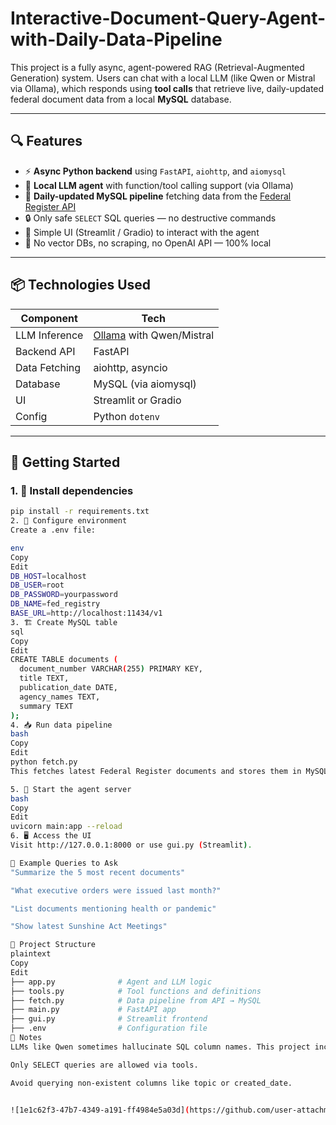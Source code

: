 # Interactive-Document-Query-Agent-with-Daily-Data-Pipeline
This project is a fully async, agent-powered RAG (Retrieval-Augmented Generation) system. Users can chat with a local LLM (like Qwen or Mistral via Ollama), which responds using **tool calls** that retrieve live, daily-updated federal document data from a local **MySQL** database.

---

## 🔍 Features

- ⚡ **Async Python backend** using `FastAPI`, `aiohttp`, and `aiomysql`
- 🧠 **Local LLM agent** with function/tool calling support (via Ollama)
- 📅 **Daily-updated MySQL pipeline** fetching data from the [Federal Register API](https://www.federalregister.gov/developers/documentation/api/v1/)
- 🔒 Only safe `SELECT` SQL queries — no destructive commands
- 💬 Simple UI (Streamlit / Gradio) to interact with the agent
- 🚫 No vector DBs, no scraping, no OpenAI API — 100% local

---

## 📦 Technologies Used

| Component        | Tech                          |
|------------------|-------------------------------|
| LLM Inference    | [Ollama](https://ollama.com/) with Qwen/Mistral |
| Backend API      | FastAPI                       |
| Data Fetching    | aiohttp, asyncio              |
| Database         | MySQL (via aiomysql)          |
| UI               | Streamlit or Gradio           |
| Config           | Python `dotenv`               |

---

## 🚀 Getting Started

### 1. 🔧 Install dependencies
```bash
pip install -r requirements.txt
2. 📁 Configure environment
Create a .env file:

env
Copy
Edit
DB_HOST=localhost
DB_USER=root
DB_PASSWORD=yourpassword
DB_NAME=fed_registry
BASE_URL=http://localhost:11434/v1
3. 🏗️ Create MySQL table
sql
Copy
Edit
CREATE TABLE documents (
  document_number VARCHAR(255) PRIMARY KEY,
  title TEXT,
  publication_date DATE,
  agency_names TEXT,
  summary TEXT
);
4. 📥 Run data pipeline
bash
Copy
Edit
python fetch.py
This fetches latest Federal Register documents and stores them in MySQL.

5. 🤖 Start the agent server
bash
Copy
Edit
uvicorn main:app --reload
6. 🖥️ Access the UI
Visit http://127.0.0.1:8000 or use gui.py (Streamlit).

💬 Example Queries to Ask
"Summarize the 5 most recent documents"

"What executive orders were issued last month?"

"List documents mentioning health or pandemic"

"Show latest Sunshine Act Meetings"

📁 Project Structure
plaintext
Copy
Edit
├── app.py              # Agent and LLM logic
├── tools.py            # Tool functions and definitions
├── fetch.py            # Data pipeline from API → MySQL
├── main.py             # FastAPI app
├── gui.py              # Streamlit frontend 
├── .env                # Configuration file
📌 Notes
LLMs like Qwen sometimes hallucinate SQL column names. This project includes guardrails to prevent invalid queries.

Only SELECT queries are allowed via tools.

Avoid querying non-existent columns like topic or created_date.


![1e1c62f3-47b7-4349-a191-ff4984e5a03d](https://github.com/user-attachments/assets/1f3e41d8-9033-4409-b5be-5f038905442d)

